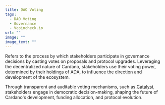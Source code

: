```yaml
---
title: DAO Voting
tags:
  - DAO Voting
  - Governance
  - Vcoincheck.io
url: ""
image: ""
image_text: ""
---
```


Refers to the process by which stakeholders participate in governance decisions by casting votes on proposals and protocol upgrades. Leveraging the decentralized nature of Cardano, stakeholders use their voting power, determined by their holdings of ADA, to influence the direction and development of the ecosystem.

Through transparent and auditable voting mechanisms, such as [Catalyst](https://www.essentialcardano.io/glossary/project-catalyst), stakeholders engage in democratic decision-making, shaping the future of Cardano's development, funding allocation, and protocol evolution.
